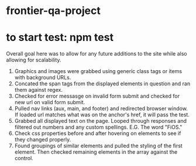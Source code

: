 # frontier-qa-project

# to start test: npm test

Overall goal here was to allow for any future additions to the site while also allowing for scalability. 

1. Graphics and images were grabbed using generic class tags or items with background URLs.
2. Concated the span tags from the displayed elements in question and ran them against regex.
3. Checked for error messasge on invalid form submit and checked for new url on valid form submit.
4. Pulled nav links (aux, main, and footer) and redirected browser window. If loaded url matches what was on the anchor's href, it will pass the test. 
5. Grabbed all displayed text on the page. Looped through responses and filtered out numbers and any custom spellings. E.G. The word "FiOS."
6. Check css properties before and after hovering on elements to see if they changed properly.
7. Found groupings of similar elements and pulled the styling of the first element. Then checked remaining elements in the array against the control.

